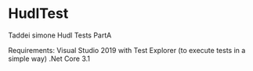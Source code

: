 # HudlTest
Taddei simone Hudl Tests PartA

Requirements:
Visual Studio 2019 with Test Explorer (to execute tests in a simple way)
.Net Core 3.1
